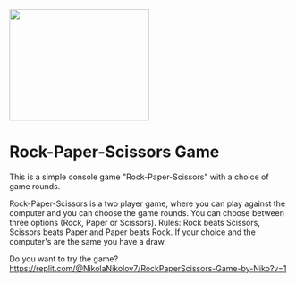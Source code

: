 <img src="https://user-images.githubusercontent.com/106319618/192167869-08d07f55-e35c-4152-b277-6e1c82fd9e5e.png" width="250" height="200">

# Rock-Paper-Scissors Game
This is a simple console game "Rock-Paper-Scissors" with a choice of game rounds.

Rock-Paper-Scissors is a two player game, where you can play against the computer and you can choose the game rounds. You can choose between three options (Rock, Paper or Scissors). Rules: Rock beats Scissors, Scissors beats Paper and Paper beats Rock. If your choice and the computer's are the same you have a draw.

Do you want to try the game?
https://replit.com/@NikolaNikolov7/RockPaperScissors-Game-by-Niko?v=1


